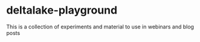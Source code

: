 # deltalake-playground
This is a collection of experiments and material to use in webinars and blog posts
